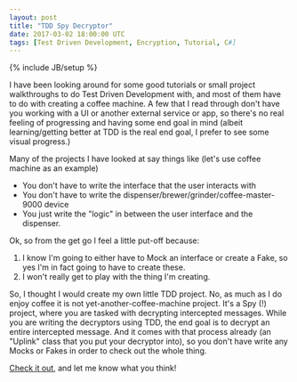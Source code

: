 ```yaml
---
layout: post
title: "TDD Spy Decryptor"
date: 2017-03-02 18:00:00 UTC
tags: [Test Driven Development, Encryption, Tutorial, C#]
---
```

{% include JB/setup %}

I have been looking around for some good tutorials or small project walkthroughs to do Test Driven Development with, and most of them have to do with creating a coffee machine. A few that I read through don't have you working with a UI or another external service or app, so there's no real feeling of progressing and having some end goal in mind (albeit learning/getting better at TDD is the real end goal, I prefer to see some visual progress.)

Many of the projects I have looked at say things like (let's use coffee machine as an example)
- You don't have to write the interface that the user interacts with
- You don't have to write the dispenser/brewer/grinder/coffee-master-9000 device
- You just write the "logic" in between the user interface and the dispenser.

Ok, so from the get go I feel a little put-off because:
1. I know I'm going to either have to Mock an interface or create a Fake, so yes I'm in fact going to have to create these.
2. I won't really get to play with the thing I'm creating.

So, I thought I would create my own little TDD project. No, as much as I do enjoy coffee it is not yet-another-coffee-machine project. It's a Spy (!) project, where you are tasked with decrypting intercepted messages. While you are writing the decryptors using TDD, the end goal is to decrypt an entire intercepted message. And it comes with that process already (an "Uplink" class that you put your decryptor into), so you don't have write any Mocks or Fakes in order to check out the whole thing.

[Check it out](https://github.com/r-abbott/SpyTDD), and let me know what you think!